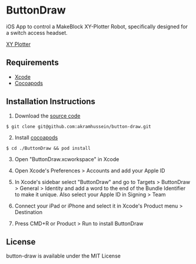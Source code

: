 # ButtonDraw

iOS App to control a MakeBlock XY-Plotter Robot, specifically designed for a switch access headset.

[XY Plotter](http://store.makeblock.com/xy-plotter-robot-kit/)

## Requirements

* [Xcode](https://developer.apple.com/xcode/download/)
* [Cocoapods](https://cocoapods.org/)

## Installation Instructions

1. Download the [source code](https://github.com/akramhussein/button-draw)

  `$ git clone git@github.com:akramhussein/button-draw.git`

2. Install [cocoapods](https://cocoapods.org/)

  `$ cd ./ButtonDraw && pod install`

3. Open "ButtonDraw.xcworkspace" in Xcode

4. Open Xcode's Preferences > Accounts and add your Apple ID

5. In Xcode's sidebar select "ButtonDraw" and go to Targets > ButtonDraw > General > Identity and add a word to the end of the Bundle Identifier to make it unique. Also select your Apple ID in Signing > Team

6. Connect your iPad or iPhone and select it in Xcode's Product menu > Destination

7. Press CMD+R or Product > Run to install ButtonDraw

## License

button-draw is available under the MIT License
